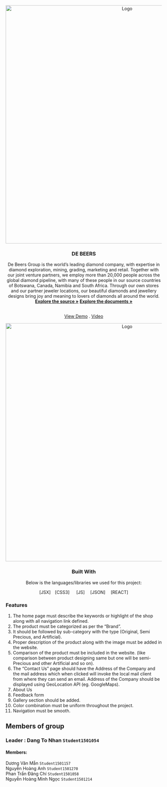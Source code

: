 <a  name="readme-top"></a>
  
<!-- DURABLE FURNITURES -->

<br  />

<div  align="center">


<img  src="https://github.com/HitDrama/eProject-FPT-Aptech-Group4-Imitation-Jewelry/assets/138606484/8dc8d06b-4aa7-4ed2-9c91-cc9334ee6000"  alt="Logo"  width="768px"  height="auto">

</a>

  

<h3  align="center">DE BEERS</h3>

 De Beers Group is the world’s leading diamond company, with expertise in diamond exploration, mining, grading, marketing and retail. Together with our joint venture partners, we employ more than 20,000 people across the global diamond pipeline, with many of these people in our source countries of Botswana, Canada, Namibia and South Africa. Through our own stores and our partner jeweler locations, our beautiful diamonds and jewellery designs bring joy and meaning to lovers of diamonds all around the world.
  <br  />
  <a  href="https://github.com/HitDrama/eProject-FPT-Aptech-Group4-Imitation-Jewelry"><strong>Explore the source »</strong></a>
  <a  href="https://github.com/HitDrama/eProject-FPT-Aptech-Group4-Imitation-Jewelry/tree/main/document" target="_blank"><strong>Explore the documents »</strong></a>

  <br  /><a  href="https://e-project-fpt-aptech-group4-imitation-jewelry.vercel.app/" target="_blank">View Demo</a>  . <a  href="https://www.youtube.com/" target="_blank">Video</a>

<img  src="https://github.com/HitDrama/eProject-FPT-Aptech-Group4-Imitation-Jewelry/assets/138606484/470fde04-0652-4594-ad6c-db3971a3380e"  alt="Logo"  width="768px"  height="auto">

  ### Built With
  Below is the languages/libraries we used for this project:


  
  

[JSX]&emsp;[CSS3] &emsp; [JS]&emsp; [JSON]&emsp; [REACT]
<div  align="left">



  
### Features </br>
<ol>
<li>
The home page must describe the keywords or highlight of the shop along
with all navigation link defined.
</br>
</li>
<li>
The product must be categorized as per the “Brand”. </br>
</li>
<li>
It should be followed by sub-category with the type (Original, Semi Precious,
and Artificial).</br>
</li>
<li>
Proper description of the product along with the image must be added in the
website.</br>
</li>
<li>
Comparison of the product must be included in the website. (like comparison
between product designing same but one will be semi-Precious and other
Artificial and so on).</br>
</li>
<li>
The “Contact Us” page should have the Address of the Company and the mail
address which when clicked will invoke the local mail client from where they
can send an email. Address of the Company should be displayed using
GeoLocation API (eg. GoogleMaps).</br>
</li>
  <li>
About Us</br>
</li>
<li>
Feedback form</br>
</li>
<li>
Gallery section should be added.</br>
</li>
<li>
Color combination must be uniform throughout the project.</br>
</li>
  <li>
Navigation must be smooth.</br>
</li>
</ol>

 ## Members of group
 ### Leader : Dang To Nhan `Student1501054`
#### Members:
Dương Văn Mẫn `Student1501157` </br>
Nguyễn Hoàng Anh `Student1501270` </br>
Phan Trần Đăng Chí `Student1501058` </br>
Nguyễn Hoàng Minh Ngọc  `Student1501214` </br>

